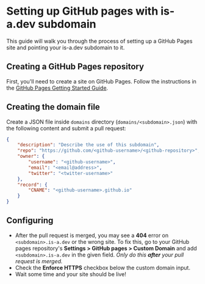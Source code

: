 # Setting up GitHub pages with is-a.dev subdomain

This guide will walk you through the process of setting up a GitHub Pages site and pointing your is-a.dev subdomain to it.


## Creating a GitHub Pages repository
First, you'll need to create a site on GitHub Pages. Follow the instructions in the [GitHub Pages Getting Started Guide](https://docs.github.com/en/pages/getting-started-with-github-pages).

## Creating the domain file
Create a JSON file inside `domains` directory (`domains/<subdomain>.json`) with the following content and submit a pull request:
```json 
{
    "description": "Describe the use of this subdomain",
    "repo": "https://github.com/<github-username>/<github-repository>",
    "owner": {
        "username": "<github-username>",
        "email": "<email@address>",
        "twitter": "<twitter-username>"
    },
    "record": {
        "CNAME": "<github-username>.github.io"
    }
} 
```

## Configuring
- After the pull request is merged, you may see a **404** error on `<subdomain>.is-a.dev` or the wrong site. To fix this, go to your GitHub pages repository's **Settings > GitHub pages > Custom Domain** and add `<subdomain>.is-a.dev` in the given field. _Only do this **after** your pull request is merged._
- Check the **Enforce HTTPS** checkbox below the custom domain input.
- Wait some time and your site should be live!

